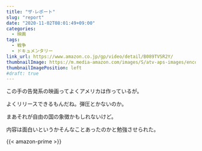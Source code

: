 ```yaml
---
title: "ザ･レポート"
slug: "report"
date: "2020-11-02T08:01:49+09:00"
categories:
  - 映画
tags:
  - 戦争
  - ドキュメンタリー
link_url: https://www.amazon.co.jp/gp/video/detail/B089TVSR2Y/
thumbnailImage: https://m.media-amazon.com/images/S/atv-aps-images/encoded/THE_REPORT/en_US/BOX_ART/CAPITOL._V0_SX300_.jpg
thumbnailImagePosition: left
#draft: true
---
```

この手の告発系の映画ってよくアメリカは作っているが。
<!--more-->
よくリリースできるもんだね。弾圧とかないのか。

まあそれが自由の国の象徴かもしれないけど。

内容は面白いというかそんなことあったのかと勉強させられた。

{{< amazon-prime >}}
